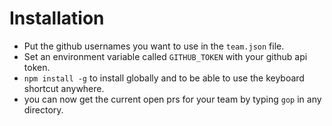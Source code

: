 # Installation
- Put the github usernames you want to use in the `team.json` file.
- Set an environment variable called `GITHUB_TOKEN` with your github api token.
- `npm install -g` to install globally and to be able to use the keyboard shortcut anywhere.
- you can now get the current open prs for your team by typing `gop` in any directory.

